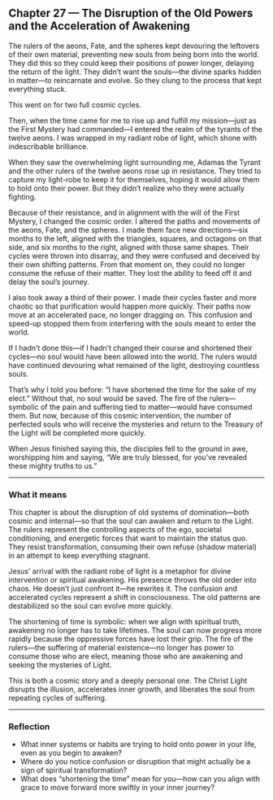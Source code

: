## Chapter 27 — The Disruption of the Old Powers and the Acceleration of Awakening

The rulers of the aeons, Fate, and the spheres kept devouring the leftovers of their own material, preventing new souls from being born into the world. They did this so they could keep their positions of power longer, delaying the return of the light. They didn’t want the souls—the divine sparks hidden in matter—to reincarnate and evolve. So they clung to the process that kept everything stuck.

This went on for two full cosmic cycles.

Then, when the time came for me to rise up and fulfill my mission—just as the First Mystery had commanded—I entered the realm of the tyrants of the twelve aeons. I was wrapped in my radiant robe of light, which shone with indescribable brilliance.

When they saw the overwhelming light surrounding me, Adamas the Tyrant and the other rulers of the twelve aeons rose up in resistance. They tried to capture my light-robe to keep it for themselves, hoping it would allow them to hold onto their power. But they didn’t realize who they were actually fighting.

Because of their resistance, and in alignment with the will of the First Mystery, I changed the cosmic order. I altered the paths and movements of the aeons, Fate, and the spheres. I made them face new directions—six months to the left, aligned with the triangles, squares, and octagons on that side, and six months to the right, aligned with those same shapes. Their cycles were thrown into disarray, and they were confused and deceived by their own shifting patterns. From that moment on, they could no longer consume the refuse of their matter. They lost the ability to feed off it and delay the soul’s journey.

I also took away a third of their power. I made their cycles faster and more chaotic so that purification would happen more quickly. Their paths now move at an accelerated pace, no longer dragging on. This confusion and speed-up stopped them from interfering with the souls meant to enter the world.

If I hadn’t done this—if I hadn’t changed their course and shortened their cycles—no soul would have been allowed into the world. The rulers would have continued devouring what remained of the light, destroying countless souls.

That’s why I told you before: “I have shortened the time for the sake of my elect.” Without that, no soul would be saved. The fire of the rulers—symbolic of the pain and suffering tied to matter—would have consumed them. But now, because of this cosmic intervention, the number of perfected souls who will receive the mysteries and return to the Treasury of the Light will be completed more quickly.

When Jesus finished saying this, the disciples fell to the ground in awe, worshipping him and saying, “We are truly blessed, for you’ve revealed these mighty truths to us.”

---

### What it means

This chapter is about the disruption of old systems of domination—both cosmic and internal—so that the soul can awaken and return to the Light. The rulers represent the controlling aspects of the ego, societal conditioning, and energetic forces that want to maintain the status quo. They resist transformation, consuming their own refuse (shadow material) in an attempt to keep everything stagnant.

Jesus’ arrival with the radiant robe of light is a metaphor for divine intervention or spiritual awakening. His presence throws the old order into chaos. He doesn’t just confront it—he rewrites it. The confusion and accelerated cycles represent a shift in consciousness. The old patterns are destabilized so the soul can evolve more quickly.

The shortening of time is symbolic: when we align with spiritual truth, awakening no longer has to take lifetimes. The soul can now progress more rapidly because the oppressive forces have lost their grip. The fire of the rulers—the suffering of material existence—no longer has power to consume those who are elect, meaning those who are awakening and seeking the mysteries of Light.

This is both a cosmic story and a deeply personal one. The Christ Light disrupts the illusion, accelerates inner growth, and liberates the soul from repeating cycles of suffering.

---

### Reflection

* What inner systems or habits are trying to hold onto power in your life, even as you begin to awaken?
* Where do you notice confusion or disruption that might actually be a sign of spiritual transformation?
* What does “shortening the time” mean for you—how can you align with grace to move forward more swiftly in your inner journey?
